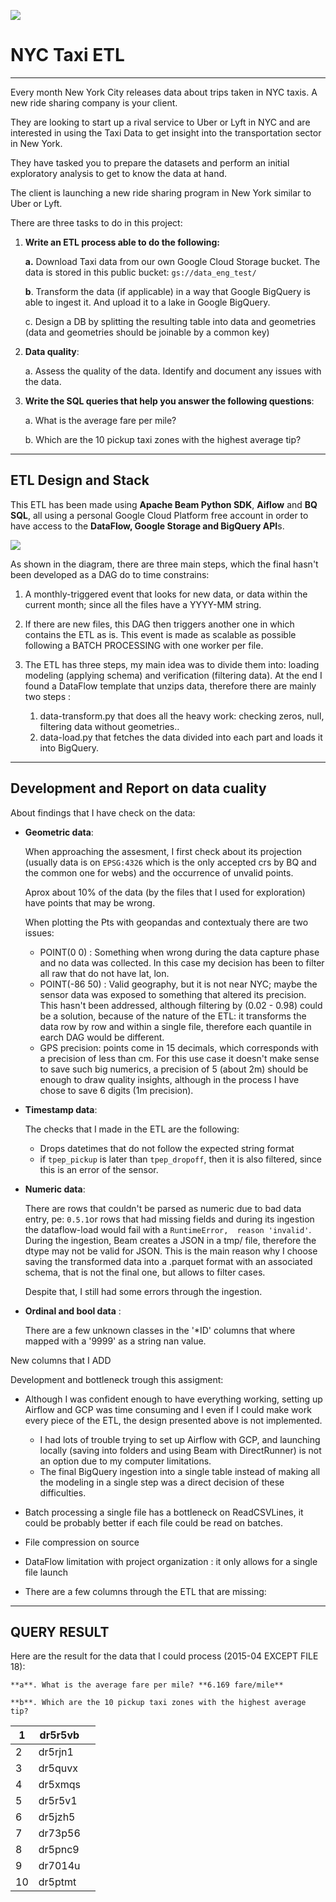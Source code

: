 ![](https://purewows3.imgix.net/images/articles/2018_05/nyc_yellow_taxi_in_times_square_hero.jpg?auto=format,compress&cs=strip)

# NYC Taxi ETL

---

Every month New York City releases data about trips taken in NYC taxis. A new ride sharing company is your client.

They are looking to start up a rival service to Uber or Lyft in NYC and are interested in using the Taxi Data to get insight into the transportation sector in New York.

They have tasked you to prepare the datasets and perform an initial exploratory analysis to get to know the data at hand.

The client is  launching a new ride sharing program in New York similar to Uber or  Lyft.

There are three tasks to do in this project:

1. **Write an ETL process able to do the following:**

   **a.** Download Taxi data from our own Google Cloud Storage bucket. The data is stored in this public bucket:   `gs://data_eng_test/ `


   **b**. Transform the data (if applicable) in a way that Google BigQuery is able to ingest it. And upload it to a lake in Google BigQuery.

   c. Design a DB by splitting the resulting table into data and geometries (data and geometries should be joinable by a common key)
2. **Data quality**:

   a. Assess the quality of the data. Identify and document any issues with the data.
3. **Write the SQL queries that help you answer the following questions**:

   a. What is the average fare per mile?

   b. Which are the 10 pickup taxi zones with the highest average tip?

---

## ETL Design and Stack

This ETL has been made using **Apache Beam Python SDK**, **Aiflow** and **BQ SQL**, all using a personal Google Cloud Platform free account in order to have access to the **DataFlow, Google Storage and BigQuery API**s.

![](blob:https://whimsical.com/109ea195-f388-4b80-b8a8-058e76911ec6)


As shown in the diagram, there are three main steps, which the final hasn't been developed as a DAG do to time constrains:

1. A monthly-triggered event that looks for new data, or data within the current month; since all the files have a YYYY-MM string.
2. If there are new files, this DAG then triggers another one in which contains the ETL as is. This event is made as scalable as possible following a BATCH PROCESSING with one worker per file.
3. The ETL has three steps, my main idea was to divide them into: loading modeling (applying schema) and verification (filtering data). At the end I found a DataFlow template that unzips data, therefore there are mainly two steps :

   1. data-transform.py that does all the heavy work: checking zeros, null, filtering data without geometries..
   2. data-load.py that fetches the data divided into each part and loads it into BigQuery.

---

## Development and Report on data cuality

About findings that I have check on the data:

* **Geometric data**:

  When approaching the assesment, I first check about its projection (usually data is on `EPSG:4326` which is the only accepted crs by BQ and the common one for webs) and the occurrence of unvalid points.

  Aprox about 10% of the data (by the files that I used for exploration) have points that may be wrong.

  When plotting the Pts with geopandas and contextualy there are two issues:

  * POINT(0 0) : Something when wrong during the data capture phase and no data was collected. In this case my decision has been to filter all raw that do not have lat, lon.
  * POINT(-86 50) : Valid geography, but it is not near NYC; maybe the sensor data was exposed to something that altered its precision. This hasn't been addressed, although filtering by (0.02 - 0.98) could be a solution, because of the nature of the ETL: it transforms the data row by row and  within a single file, therefore each quantile in earch DAG would be different.
  * GPS precision: points come in 15 decimals, which corresponds with a precision of less than cm. For this use case it doesn't make sense to save such big numerics, a precision of 5 (about 2m) should be enough to draw quality insights, although in the process I have chose to save 6 digits (1m precision).
* **Timestamp data**:

  The checks that I made in the ETL are the following:

  * Drops datetimes that do not follow the expected string format
  * if `tpep_pickup` is later than `tpep_dropoff`, then it is also filtered, since this is an error of the sensor.
* **Numeric data**:

  There are rows that couldn't be parsed as numeric due to bad data entry, pe: `0.5.1`or rows that had missing fields and during its ingestion the dataflow-load would fail with a `RuntimeError,  reason 'invalid'`. During the ingestion, Beam creates a JSON in a tmp/ file, therefore the dtype may not be valid for JSON. This is the main reason why I choose saving the transformed data into a .parquet format with an associated schema, that is not the final one, but allows to filter cases.

  Despite that, I still had some errors through the ingestion.
* **Ordinal and bool data**  :

  There are a few unknown classes in the '*ID' columns that where mapped with a '9999' as a string nan value.

New columns that I ADD

Development and bottleneck trough this assigment:

* Although I was confident enough to have everything working, setting up Airflow and GCP was time consuming and I even if I could make work every piece of the ETL, the design presented above is not implemented.

  * I had lots of trouble trying to set up Airflow with GCP, and launching locally (saving into folders and using Beam with DirectRunner) is not an option due to my computer limitations.
  * The final BigQuery ingestion into a single table instead of making all the modeling in a single step was a direct decision of these difficulties.
* Batch processing a single file has a bottleneck on ReadCSVLines, it could be probably better if each file could be read on batches.
* File compression on source
* DataFlow limitation with project organization : it only allows for a single file launch
* There are a few columns through the ETL that are missing:

---

## QUERY RESULT

Here are the result for the data that I could process (2015-04 EXCEPT FILE 18):

    **a**. What is the average fare per mile? **6.169 fare/mile**

    **b**. Which are the 10 pickup taxi zones with the highest average tip?

| 1  | dr5r5vb |  |
| -- | ------- | - |
| 2  | dr5rjn1 |  |
| 3  | dr5quvx |  |
| 4  | dr5xmqs |  |
| 5  | dr5r5v1 |  |
| 6  | dr5jzh5 |  |
| 7  | dr73p56 |  |
| 8  | dr5pnc9 |  |
| 9  | dr7014u |  |
| 10 | dr5ptmt |  |
